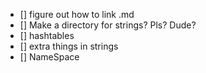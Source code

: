 - [] figure out how to link .md
- [] Make a directory for strings? Pls? Dude?
- [] hashtables
- [] extra things in strings
- [] NameSpace